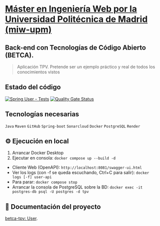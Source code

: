 # [Máster en Ingeniería Web por la Universidad Politécnica de Madrid (miw-upm)](http://miw.etsisi.upm.es)
## Back-end con Tecnologías de Código Abierto (BETCA).
> Aplicación TPV. Pretende ser un ejemplo práctico y real de todos los conocimientos vistos

## Estado del código
[![Spring User - Tests](https://github.com/miw-upm/betca-tpv-user/actions/workflows/ci.yml/badge.svg)](https://github.com/miw-upm/betca-tpv-user/actions/workflows/ci.yml)
[![Quality Gate Status](https://sonarcloud.io/api/project_badges/measure?branch=develop&project=es.upm.miw%3Abetca-tpv-user&metric=alert_status)](https://sonarcloud.io/dashboard?id=es.upm.miw%3Abetca-tpv-user&branch=develop)

## Tecnologías necesarias
`Java` `Maven` `GitHub` `Spring-boot` `Sonarcloud` `Docker` `PostgreSQL` `Render` 

## :gear: Ejecución en local
1. Arrancar Docker Desktop
1. Ejecutar en consola: `docker compose up --build -d`

* Cliente Web (OpenAPI): `http://localhost:8081/swagger-ui.html`
* Ver los logs (con -f se queda escuchando, Ctrl+C para salir): `docker logs [-f] user-api`
* Para parar: `docker compose stop`
* Arrancar la consola de PostgreSQL sobre la BD: `docker exec -it postgres-db psql -U postgres -d tpv`

## :book: Documentación del proyecto
[betca-tpv: User](https://github.com/miw-upm/betca-tpv#back-end-user).


